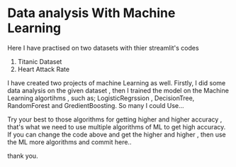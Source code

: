 # Data analysis With Machine Learning
Here I have practised on two datasets with thier streamlit's codes 
1) Titanic Dataset
2) Heart Attack Rate

I have created two projects of machine Learning as well.
Firstly, I did some data analysis on the given dataset , then I trained the model on the Machine Learning algortihms , such as;
LogisticRegrssion , DecisionTree, RandomForest and GredientBoosting.
So many I could Use...

Try your best to those algorithms for getting higher and higher accuracy , that's what we need to use multiple algorithms of ML to get high accuracy.
If you can change the code above and get the higher and higher , then use the ML more algorithms and commit here..

thank you.
